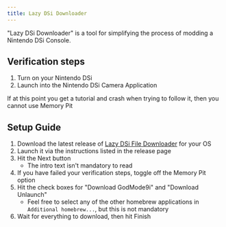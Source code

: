 ```yaml
---
title: Lazy DSi Downloader
---
```


"Lazy DSi Downloader" is a tool for simplifying the process of modding a Nintendo DSi Console.

## Verification steps

1. Turn on your Nintendo DSi
1. Launch into the Nintendo DSi Camera Application

If at this point you get a tutorial and crash when trying to follow it, then you cannot use Memory Pit

## Setup Guide

1. Download the latest release of [Lazy DSi File Downloader](https://github.com/yourkalamity/lazy-dsi-file-downloader/releases/latest) for your OS
1. Launch it via the instructions listed in the release page
1. Hit the Next button
   - The intro text isn't mandatory to read
1. If you have failed your verification steps, toggle off the Memory Pit option
1. Hit the check boxes for "Download GodMode9i" and "Download Unlaunch"
   - Feel free to select any of the other homebrew applications in `Additional homebrew...`, but this is not mandatory
1. Wait for everything to download, then hit Finish
